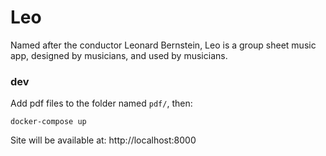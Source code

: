 # Leo
Named after the conductor Leonard Bernstein, Leo is a group sheet music app, designed by musicians, and used by musicians.

### dev
Add pdf files to the folder named `pdf/`, then:

`docker-compose up`

Site will be available at: http://localhost:8000
